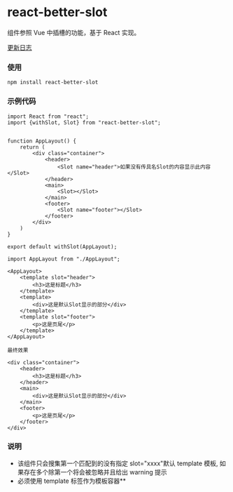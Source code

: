 # react-better-slot

组件参照 Vue 中插槽的功能，基于 React 实现。

[更新日志](https://github.com/ghostjzf/react-better-slot/blob/master/CHANGELOG.md)

### 使用

```
npm install react-better-slot
```

### 示例代码

```
import React from "react";
import {withSlot, Slot} from "react-better-slot";


function AppLayout() {
    return (
        <div class="container">
            <header>
                <Slot name="header">如果没有传具名Slot的内容显示此内容</Slot>
            </header>
            <main>
                <Slot></Slot>
            </main>
            <footer>
                <Slot name="footer"></Slot>
            </footer>
        </div>
    )
}

export default withSlot(AppLayout);
```

```
import AppLayout from "./AppLayout";

<AppLayout>
    <template slot="header">
        <h3>这是标题</h3>
    </template>
    <template>
        <div>这是默认Slot显示的部分</div>
    </template>
    <template slot="footer">
        <p>这是页尾</p>
    </template>
</AppLayout>
```

```
最终效果

<div class="container">
    <header>
        <h3>这是标题</h3>
    </header>
    <main>
        <div>这是默认Slot显示的部分</div>
    </main>
    <footer>
        <p>这是页尾</p>
    </footer>
</div>
```

### 说明

-   该组件只会搜集第一个匹配到的没有指定 slot="xxxx"默认 template 模板, 如果存在多个除第一个将会被忽略并且给出 warning 提示
-   必须使用 template 标签作为模板容器\*\*
